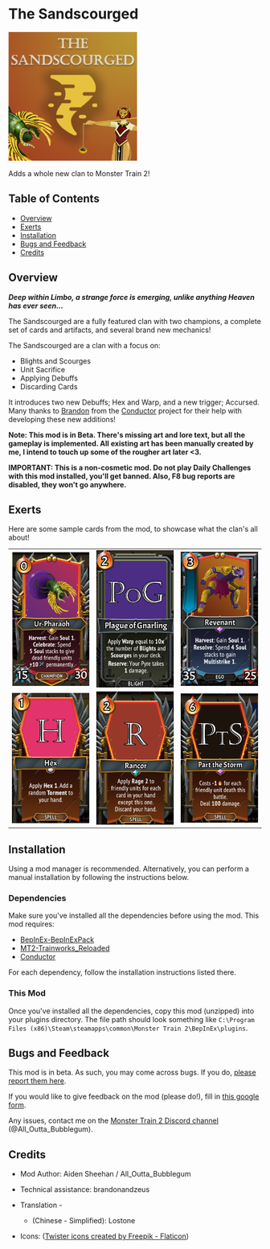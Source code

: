 # The Sandscourged

![The Sandscourged](https://raw.githubusercontent.com/AidenSheehan/MT2_Sandscourged/main/icon.png)

Adds a whole new clan to Monster Train 2!

## Table of Contents
* [Overview](#overview)
* [Exerts](#exerts)
* [Installation](#installation)
* [Bugs and Feedback](#bugs-and-feedback)
* [Credits](#credits)


## Overview

***Deep within Limbo, a strange force is emerging, unlike anything Heaven has ever seen...***

The Sandscourged are a fully featured clan with two champions, a complete set of cards and artifacts, and several brand new mechanics!

The Sandscourged are a clan with a focus on:

* Blights and Scourges
* Unit Sacrifice
* Applying Debuffs
* Discarding Cards

It introduces two new Debuffs; Hex and Warp, and a new trigger; Accursed. Many thanks to [Brandon](https://github.com/TricksterGuy) from the [Conductor](https://github.com/Monster-Train-2-Modding-Group/Conductor) project for their help with developing these new additions!

**Note: This mod is in Beta. There's missing art and lore text, but all the gameplay is implemented. All existing art has been manually created by me, I intend to touch up some of the rougher art later <3.**

**IMPORTANT: This is a non-cosmetic mod. Do not play Daily Challenges with this mod installed, you'll get banned. Also, F8 bug reports are disabled, they won't go anywhere.**

## Exerts
Here are some sample cards from the mod, to showcase what the clan's all about!

|    |            |      |
|:----------|:-------------:|------------:|
| <img src="https://raw.githubusercontent.com/AidenSheehan/MT2_Sandscourged/main/.img/Soulmonger.png" alt="Soulmonger" width="200"/> |  <img src="https://raw.githubusercontent.com/AidenSheehan/MT2_Sandscourged/main/.img/Plague of Gnarling.png" alt="Plague of Gnarling" width="200"/> | <img src="https://raw.githubusercontent.com/AidenSheehan/MT2_Sandscourged/main/.img/Revenant.png" alt="Revenant" width="200"/>
|    <img src="https://raw.githubusercontent.com/AidenSheehan/MT2_Sandscourged/main/.img/Hex_card.png" alt="Hex" width="200"/>   | <img src="https://raw.githubusercontent.com/AidenSheehan/MT2_Sandscourged/main/.img/Rancor.png" alt="Rancor" width="200"/> | <img src="https://raw.githubusercontent.com/AidenSheehan/MT2_Sandscourged/main/.img/Part the Storm.png" alt="Part the Storm" width="200"/> |

## Installation
Using a mod manager is recommended. Alternatively, you can perform a manual installation by following the instructions below.

### Dependencies
Make sure you've installed all the dependencies before using the mod. This mod requires:

* [BepInEx-BepInExPack](https://github.com/risk-of-thunder/BepInEx)
* [MT2-Trainworks_Reloaded](https://github.com/Monster-Train-2-Modding-Group/Trainworks-Reloaded)
* [Conductor](https://github.com/Monster-Train-2-Modding-Group/Conductor)

For each dependency, follow the installation instructions listed there.

### This Mod
Once you've installed all the dependencies, copy this mod (unzipped) into your plugins directory. The file path should look something like `C:\Program Files (x86)\Steam\steamapps\common\Monster Train 2\BepInEx\plugins`.

## Bugs and Feedback
This mod is in beta. As such, you may come across bugs. If you do, [please report them here](https://github.com/AidenSheehan/MT2_Sandscourged/issues).

If you would like to give feedback on the mod (please do!), fill in [this google form](https://forms.gle/fL7YDzpHRxnQ9mtA8).

Any issues, contact me on the [Monster Train 2 Discord channel](https://discord.gg/jfbTdktH) (@All_Outta_Bubblegum).

## Credits
* Mod Author: Aiden Sheehan / All_Outta_Bubblegum

* Technical assistance: brandonandzeus

* Translation -
    * (Chinese - Simplified): Lostone

* Icons: (<a href="https://www.flaticon.com/free-icons/twister" title="twister icons">Twister icons created by Freepik - Flaticon</a>)



